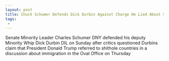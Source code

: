 ```yaml
---
layout: post
title: Chuck Schumer Defends Dick Durbin Against Charge He Lied About Shithole Countries
tags:
 -
---
```

Senate Minority Leader Charles Schumer DNY defended his deputy Minority Whip Dick Durbin DIL on Sunday after critics questioned Durbins claim that President Donald Trump referred to shithole countries in a discussion about immigration in the Oval Office on Thursday
